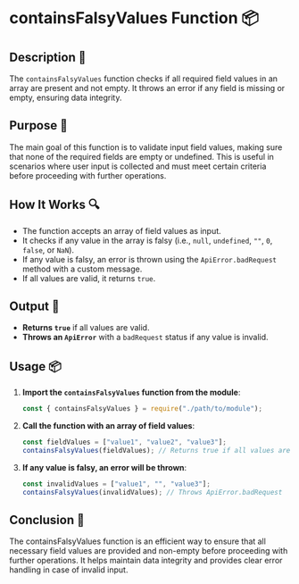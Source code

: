 # containsFalsyValues Function 📦

## Description 📝

The `containsFalsyValues` function checks if all required field values in an array are present and not empty.
It throws an error if any field is missing or empty, ensuring data integrity.

## Purpose 🎯

The main goal of this function is to validate input field values, making sure that none of the required fields are empty or undefined.
This is useful in scenarios where user input is collected and must meet certain criteria before proceeding with further operations.

## How It Works 🔍

-   The function accepts an array of field values as input.
-   It checks if any value in the array is falsy (i.e., `null`, `undefined`, `""`, `0`, `false`, or `NaN`).
-   If any value is falsy, an error is thrown using the `ApiError.badRequest` method with a custom message.
-   If all values are valid, it returns `true`.

## Output 📜

-   **Returns `true`** if all values are valid.
-   **Throws an `ApiError`** with a `badRequest` status if any value is invalid.

## Usage 📦

1. **Import the `containsFalsyValues` function from the module**:

    ```javascript
    const { containsFalsyValues } = require("./path/to/module");
    ```

2. **Call the function with an array of field values**:

    ```js
    const fieldValues = ["value1", "value2", "value3"];
    containsFalsyValues(fieldValues); // Returns true if all values are valid
    ```

3. **If any value is falsy, an error will be thrown**:
    ```js
    const invalidValues = ["value1", "", "value3"];
    containsFalsyValues(invalidValues); // Throws ApiError.badRequest
    ```

## Conclusion 🚀

The containsFalsyValues function is an efficient way to ensure that all necessary field values are provided and non-empty before proceeding with further operations.
It helps maintain data integrity and provides clear error handling in case of invalid input.
